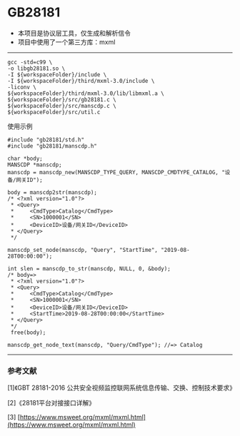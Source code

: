 # GB28181

- 本项目是协议层工具，仅生成和解析信令
- 项目中使用了一个第三方库：mxml
---
```
gcc -std=c99 \
-o libgb28181.so \
-I ${workspaceFolder}/include \
-I ${workspaceFolder}/third/mxml-3.0/include \
-liconv \
${workspaceFolder}/third/mxml-3.0/lib/libmxml.a \
${workspaceFolder}/src/gb28181.c \
${workspaceFolder}/src/manscdp.c \
${workspaceFolder}/src/util.c
```
使用示例
```
#include "gb28181/std.h"
#include "gb28181/manscdp.h"

char *body;
MANSCDP *manscdp;
manscdp = manscdp_new(MANSCDP_TYPE_QUERY, MANSCDP_CMDTYPE_CATALOG, "设备/网关ID");

body = manscdp2str(manscdp);
/* <?xml version="1.0"?>
 * <Query>
 *     <CmdType>Catalog</CmdType>
 *     <SN>1000001</SN>
 *     <DeviceID>设备/网关ID</DeviceID>
 * </Query>
 */

manscdp_set_node(manscdp, "Query", "StartTime", "2019-08-28T00:00:00");

int slen = manscdp_to_str(manscdp, NULL, 0, &body);
/* body=>
 * <?xml version="1.0"?>
 * <Query>
 *     <CmdType>Catalog</CmdType>
 *     <SN>1000001</SN>
 *     <DeviceID>设备/网关ID</DeviceID>
 *     <StartTime>2019-08-28T00:00:00</StartTime>
 * </Query>
 */
 free(body);

manscdp_get_node_text(manscdp, "Query/CmdType"); //=> Catalog

```

---
### 参考文献
[1]《GBT 28181-2016 公共安全视频监控联网系统信息传输、交换、控制技术要求》

[2]《28181平台对接接口详解》

[3] [https://www.msweet.org/mxml/mxml.html](https://www.msweet.org/mxml/mxml.html)
